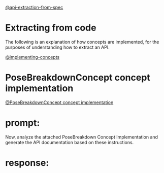 [@api-extraction-from-spec](api-extraction-from-spec.md)

# Extracting from code

The following is an explanation of how concepts are implemented, for the purposes of understanding how to extract an API.

[@implementing-concepts](../background/implementing-concepts.md)

# PoseBreakdownConcept concept implementation
[@PoseBreakdownConcept concept implementation](../../src/concepts/PoseBreakdown/PoseBreakdownConcept.ts)

# prompt: 

Now, analyze the attached PoseBreakdown Concept Implementation and generate the API documentation based on these instructions.

# response:
